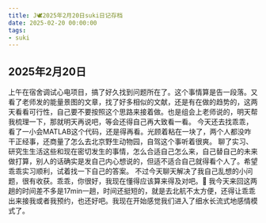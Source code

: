```yaml
---
title: J🕊️2025年2月20日suki日记存档
date: 2025-02-20 00:00:00
tags:
- suki
---
```


## 2025年2月20日

上午在宿舍调试心电项目，搞了好久找到问题所在了。这个事情算是告一段落。又看了老师发的能量景图的文章，找了好多相似的文献，还是有在做的趋势的，这两天看看可行性，自己要不要按照这个思路来接着做。也是组会上老师说的，明天帮我梳理一下，那就明天再说吧，等会还得自己再大致看一看。
今天还去找乖乖，看了一小会MATLAB这个代码，还是得再看。光顾着粘在一块了，两个人都没咋干正经事，还商量了怎么去北京野生动物园，自驾这个事听着很爽。
聊了实习、研究生生活这些和现在密切发生的事情，怎么合适自己怎么来，自己替自己的未来做打算，别人的话确实是发自己内心想说的，但适不适合自己就得看个人了。希望乖乖实习顺利，试着找一下自己的答案。
不过今天聊天解决了我自己乱想的小问题，很有收获。乖乖，你很好，我现在懂得应该算来得及对吧。🥰
我今天来回这两趟的时间差不多是17min一趟，时间还挺短的，就是去北航不太方便，还得让乖乖出来接我或者我预约，也还好吧。我现在开始感觉我们进入了细水长流式地感情模式了。
